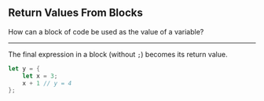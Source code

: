 ## Return Values From Blocks

How can a block of code be used as the value of a variable?

---

The final expression in a block (without `;`) becomes its return value.

```rust
let y = {
    let x = 3;
    x + 1 // y = 4
};
```

